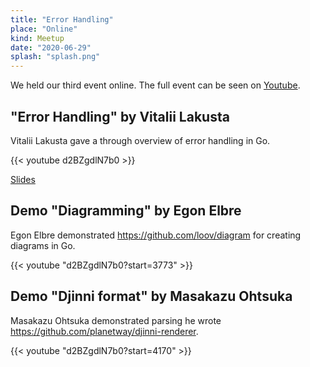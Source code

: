 ```yaml
---
title: "Error Handling"
place: "Online"
kind: Meetup
date: "2020-06-29"
splash: "splash.png"
---
```


We held our third event online. The full event can be seen on [Youtube](https://www.youtube.com/watch?v=d2BZgdlN7b0).

## "Error Handling" by Vitalii Lakusta

Vitalii Lakusta gave a through overview of error handling in Go.

{{< youtube d2BZgdlN7b0 >}}

[Slides](https://github.com/golangestonia/meetups/raw/master/2020-06-29%40Online/Golang%20Meetup%20Error%20Handling%20Vitalii%20Lakusta.pdf)

## Demo "Diagramming" by Egon Elbre

Egon Elbre demonstrated https://github.com/loov/diagram for creating diagrams in Go.

{{< youtube "d2BZgdlN7b0?start=3773" >}}

## Demo "Djinni format" by Masakazu Ohtsuka

Masakazu Ohtsuka demonstrated parsing he wrote https://github.com/planetway/djinni-renderer.

{{< youtube "d2BZgdlN7b0?start=4170" >}}